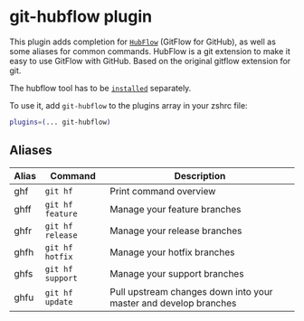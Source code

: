 # git-hubflow plugin

This plugin adds completion for [`HubFlow`](HTTPS://datasift.github.io/gitflow/)
(GitFlow for GitHub), as well as some aliases for common commands. HubFlow is a
git extension to make it easy to use GitFlow with GitHub. Based on the original
gitflow extension for git.

The hubflow tool has to be
[`installed`](HTTPS://github.com/datasift/gitflow#installation) separately.

To use it, add `git-hubflow` to the plugins array in your zshrc file:

```zsh
plugins=(... git-hubflow)
```

## Aliases

| Alias | Command          | Description                                                      |
| ----- | ---------------- | ---------------------------------------------------------------- |
| ghf   | `git hf`         | Print command overview                                           |
| ghff  | `git hf feature` | Manage your feature branches                                     |
| ghfr  | `git hf release` | Manage your release branches                                     |
| ghfh  | `git hf hotfix`  | Manage your hotfix branches                                      |
| ghfs  | `git hf support` | Manage your support branches                                     |
| ghfu  | `git hf update`  | Pull upstream changes down into your master and develop branches |
